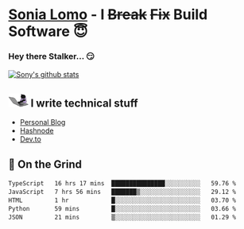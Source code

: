 # [Sonia Lomo](https://sonylomo.github.io/) - I ~~Break~~ ~~Fix~~ Build Software 😇
### Hey there Stalker... 😏 

<a href="https://github.com/sonylomo/github-readme-stats">
  <img align="center" src="https://media.giphy.com/media/lU05nFSW6Y2A/giphy.gif" alt="Sony's github stats" />
</a>

## <img src="assets/devcat.gif" width="40"> I write technical stuff
- [Personal Blog](https://www.sonylomo.dev/blog)
- [Hashnode](https://sonylomo.hashnode.dev/)
- [Dev.to](https://dev.to/sonylomo)

## 🤡 On the Grind
<!--START_SECTION:waka-->

```txt
TypeScript   16 hrs 17 mins  ███████████████░░░░░░░░░░   59.76 %
JavaScript   7 hrs 56 mins   ███████▒░░░░░░░░░░░░░░░░░   29.12 %
HTML         1 hr            █░░░░░░░░░░░░░░░░░░░░░░░░   03.70 %
Python       59 mins         █░░░░░░░░░░░░░░░░░░░░░░░░   03.66 %
JSON         21 mins         ▒░░░░░░░░░░░░░░░░░░░░░░░░   01.29 %
```

<!--END_SECTION:waka-->
